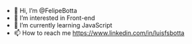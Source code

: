 - 👋 Hi, I’m @FelipeBotta
- 👀 I’m interested in Front-end
- 🌱 I’m currently learning JavaScript
- 📫 How to reach me https://www.linkedin.com/in/luisfsbotta

<!---
FelipeBotta/FelipeBotta is a ✨ special ✨ repository because its `README.md` (this file) appears on your GitHub profile.
You can click the Preview link to take a look at your changes.
--->
